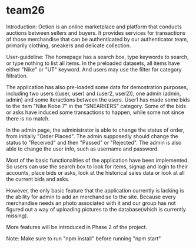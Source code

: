 # team26

Introduction:
    Oction is an online marketplace and platform that conducts auctions between sellers and buyers. It provides services for transactions of those merchandise that can be authenticated by our authenticator team, primarily clothing, sneakers and delicate collection.

User-guideline:
    The homepage has a search box, type keywords to search, or type nothing to list all items. In the preloaded datasets, all items have either "Nike" or "UT" keyword. And users may use the filter for category filtration.

   The application has also pre-loaded some data for demostration purposes, including two users ((user, user) and (user2, user2)), one admin (admin, admin) and some iteractions between the users. User1 has made some bids to the item "Nike Kobe 7" in the "SNEARKERS" category. Some of the bids or asks have induced some transactions to happen, while some not since there is no match. 

   In the admin page, the administrator is able to change the status of order, from initially "Order Placed". The admin supposedly should change the status to "Received" and then "Passed" or "Rejected". The admin is also able to change the user info, such as username and password. 

   Most of the basic functionalities of the application have been implemented. So users can use the search box to look for items, signup and login to their accounts, place bids or asks, look at the historical sales data or look at all the current bids and asks. 
    
   However, the only basic feature that the application currently is lacking is the ability for admin to add an merchandise to the site. Because every merchandise needs an photo associated with it and our group has not figured out a way of uploading pictures to the database(which is currently missing). 

   More features will be introduced in Phase 2 of the project. 

Note: Make sure to run "npm install" before running "npm start"
